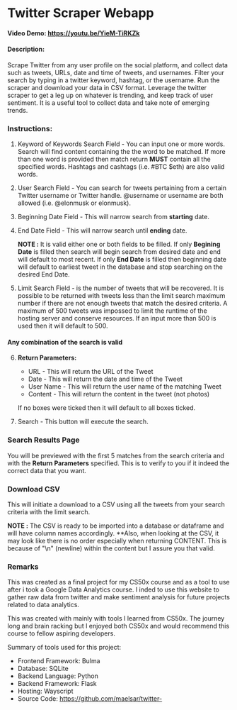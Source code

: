 # Twitter Scraper Webapp
#### Video Demo:  <https://youtu.be/YieM-TiRKZk>
#### Description: 
Scrape Twitter from any user profile on the social platform, and collect data such as tweets, URLs, date and time of tweets, and usernames. Filter your search by typing in a twitter keyword, hashtag, or the username. Run the scraper and download your data in CSV format. Leverage the twitter scraper to get a leg up on whatever is trending, and keep track of user sentiment. It is a useful tool to collect data and take note of emerging trends.

### **Instructions:**

1. Keyword of Keywords Search Field - You can input one or more words. Search will find content containing the the word to be matched.  If more than one word is provided then match return **MUST** contain all the specified words. Hashtags and cashtags (i.e. #BTC $eth) are also valid words.

2. User Search Field - You can search for tweets pertaining from a certain Twitter username or Twitter handle.  @username or username are both allowed (i.e. @elonmusk or elonmusk).

3. Beginning Date Field - This will narrow search from **starting** date.
4. End Date Field - This will narrow search until **ending** date.

   **NOTE :**  It is valid either one or both fields to be filled.  If only **Begining Date** is filled then search will begin search from desired date and end will default to most recent.  If only **End Date** is filled then beginning date will default to earliest tweet in the database and stop searching on the desired End Date.

5. Limit Search Field - is the number of tweets that will be recovered. It is possible to be returned with tweets less than the limit search maximum number if there are not enough tweets that match the desired criteria.  A maximum of 500 tweets was impossed to limit the runtime of the hosting server and conserve resources.  If an input more than 500 is used then it will default to 500.

#### **Any combination of the search is valid**


6. **Return Parameters:**
    - URL - This will return the URL of the Tweet
    - Date - This will return the date and time of the Tweet
    - User Name - This will return the user name of the matching Tweet
    - Content - This will return the content in the tweet (not photos)
    
    If no boxes were ticked then it will default to all boxes ticked.

7. Search - This button will execute the search.

### **Search Results Page**
You will be previewed with the first 5 matches from the search criteria and with the **Return Parameters** specified.
This is to verify to you if it indeed the correct data that you want.

### **Download CSV**
This will initiate a download to a CSV using all the tweets from your search criteria with the limit search.  

**NOTE :**  The CSV is ready to be imported into a database or dataframe and will have column names accordingly.
**Also, when looking at the CSV, it may look like there is no order especially when returning CONTENT.  This is because of "\n" (newline) within the content but I assure you that valid.

### **Remarks**
This was created as a final project for my CS50x course and as a tool to use after i took a Google Data Analytics course.  I inded to use this website to gather raw data from twitter and make sentiment analysis for future projects related to data analytics.

This was created with mainly with tools I learned from CS50x.  The journey long and brain racking but I enjoyed both CS50x and would recommend this course to fellow aspiring developers.

Summary of tools used for this project:
- Frontend Framework: Bulma
- Database: SQLite
- Backend Language: Python
- Backend Framework: Flask
- Hosting: Wayscript
- Source Code: <https://github.com/maelsar/twitter->